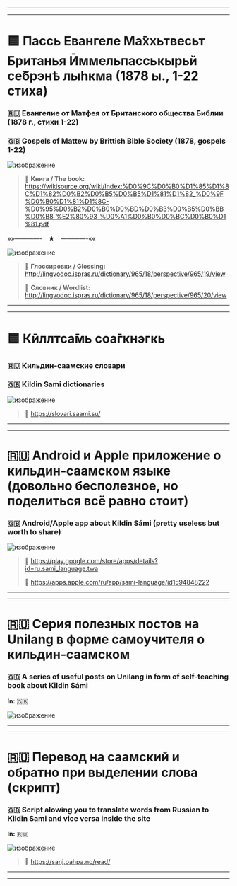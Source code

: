 ***
***

# 🟦 Пассь Евангеле Ма̄ххьтвесьт Британья Ӣммельпасськырьй се̄брэнҍ лыһкма (1878 ы., 1-22 стиха)
### 🇷🇺 Евангелие от Матфея от Британского общества Библии (1878 г., стихи 1-22)
### 🇬🇧 Gospels of Mattew by Brittish Bible Society (1878, gospels 1-22)

![изображение](https://github.com/JustARyo/LearnEasternSami/assets/31369233/08180c49-3e9d-4976-adb0-b553cd8bef40)

> 📖 **Книга / The book:** https://wikisource.org/wiki/Index:%D0%9C%D0%B0%D1%85%D1%8C%D1%82%D0%B2%D0%B5%D0%B5%D1%81%D1%82_%D0%9F%D0%B0%D1%81%D1%8C-%D0%95%D0%B2%D0%B0%D0%BD%D0%B3%D0%B5%D0%BB%D0%B8_%E2%80%93_%D0%A1%D0%B0%D0%BC%D0%B0%D1%81.pdf

»»————-　★　————-««

![изображение](https://github.com/JustARyo/LearnEasternSami/assets/31369233/2c961d78-fedd-4e2d-8362-b69f461fe9d5)

> 🔗 **Глоссировки / Glossing:** http://lingvodoc.ispras.ru/dictionary/965/18/perspective/965/19/view
>
> 🔗 **Словник / Wordlist:** http://lingvodoc.ispras.ru/dictionary/965/18/perspective/965/20/view

***
***

# 🟦 Кӣллтса̄мь соа̄гкнэгкь
### 🇷🇺 Кильдин-саамские словари
### 🇬🇧 Kildin Sami dictionaries

![изображение](https://github.com/JustARyo/LearnEasternSami/assets/31369233/af7977ea-0edd-497a-927c-cf5eaa750372)

> 🔗 https://slovari.saami.su/

***
***

# 🇷🇺 Android и Apple приложение о кильдин-саамском языке (довольно бесполезное, но поделиться всё равно стоит)
### 🇬🇧 Android/Apple app about Kildin Sámi (pretty useless but worth to share)

![изображение](https://github.com/JustARyo/LearnEasternSami/assets/31369233/5ba919fe-3819-45bf-8a35-4f0aacf8e68d)

> 🤖 https://play.google.com/store/apps/details?id=ru.sami_language.twa
>
> 🍎 https://apps.apple.com/ru/app/sami-language/id1594848222

***
***

# 🇷🇺 Серия полезных постов на Unilang в форме самоучителя о **кильдин**-саамском
### 🇬🇧 A series of useful posts on Unilang in form of self-teaching book about **Kildin** Sámi

**In:** 🇬🇧

![изображение](https://github.com/JustARyo/LearnEasternSami/assets/31369233/1d24486f-9d6a-4d55-92ad-a3edeb59d3bf)

***
***

# 🇷🇺 Перевод на саамский и обратно при выделении слова (скрипт)
### 🇬🇧 Script alowing you to translate words from Russian to Kildin Sami and vice versa inside the site

**In:** 🇷🇺

![изображение](https://github.com/JustARyo/LearnEasternSami/assets/31369233/2e94a15b-47b5-4ee9-aa28-ceddb90f5e7d)

> 🔗 https://sanj.oahpa.no/read/

***
***

